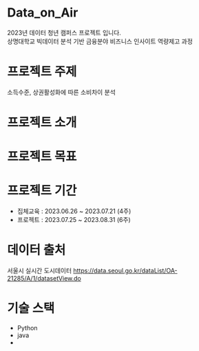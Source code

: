 # Data_on_Air
2023년 데이터 청년 캠퍼스 프로젝트 입니다.   
상명대학교 빅데이터 분석 기반 금융분야 비즈니스 인사이트 역량제고 과정

# 프로젝트 주제
소득수준, 상권활성화에 따른 소비차이 분석

# 프로젝트 소개 

# 프로젝트 목표 

# 프로젝트 기간 
- 집체교육 : 2023.06.26 ~ 2023.07.21 (4주)
- 프로젝트 : 2023.07.25 ~ 2023.08.31 (6주)

# 데이터 출처 
서울시 실시간 도시데이터 https://data.seoul.go.kr/dataList/OA-21285/A/1/datasetView.do

# 기술 스택 
- Python
- java
-

